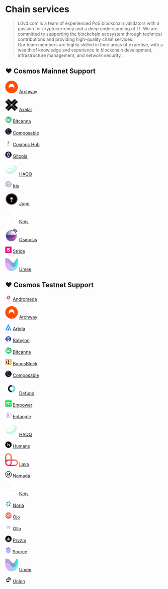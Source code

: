 # Chain services

> L0vd.com is a team of experienced PoS blockchain validators with a passion for cryptocurrency and a deep understanding of IT. We are committed to supporting the blockchain ecosystem through technical contributions and providing high-quality chain services.\
> Our team members are highly skilled in their areas of expertise, with a wealth of knowledge and experience in blockchain development, infrastructure management, and network security.



## :heart: Cosmos Mainnet Support

<img src="https://raw.githubusercontent.com/L0vd/image-content/main/gitbook-logos/archway.svg" alt="" data-size="line"> [Archway](mainnets/archway/)

<img src="https://raw.githubusercontent.com/L0vd/image-content/main/gitbook-logos/axelar.svg" alt="" data-size="line"> [Axelar](mainnets/axelar/)

<img src="https://raw.githubusercontent.com/L0vd/image-content/main/gitbook-logos/bitcanna.png" alt="" data-size="line"> [Bitcanna](mainnets/bitcanna/)

<img src="https://raw.githubusercontent.com/L0vd/image-content/main/gitbook-logos/composable.png" alt="" data-size="line"> [Composable](mainnets/composable/)

<img src="https://raw.githubusercontent.com/L0vd/image-content/main/gitbook-logos/cosmos.png" alt="" data-size="line"> [Cosmos Hub](mainnets/cosmoshub/)

<img src="https://raw.githubusercontent.com/L0vd/image-content/main/gitbook-logos/gitopia.png" alt="" data-size="line"> [Gitopia](mainnets/gitopia/)

<img src="https://raw.githubusercontent.com/L0vd/image-content/main/gitbook-logos/haqq.svg" alt="" data-size="line"> [HAQQ](mainnets/haqq/)

<img src="https://raw.githubusercontent.com/L0vd/image-content/main/gitbook-logos/iris.png" alt="" data-size="line"> [Iris](mainnets/iris/)

<img src="https://raw.githubusercontent.com/L0vd/image-content/main/gitbook-logos/juno.svg" alt="" data-size="line"> [Juno](mainnets/juno/)

<img src="https://raw.githubusercontent.com/L0vd/image-content/main/gitbook-logos/nois.svg" alt="" data-size="line"> [Nois](mainnets/nois/)

<img src="https://raw.githubusercontent.com/L0vd/image-content/main/gitbook-logos/osmosis.svg" alt="" data-size="line"> [Osmosis](mainnets/osmosis/)

<img src="https://raw.githubusercontent.com/L0vd/image-content/main/gitbook-logos/stride.png" alt="" data-size="line"> [Stride](mainnets/stride/)

<img src="https://raw.githubusercontent.com/L0vd/image-content/main/gitbook-logos/umee.svg" alt="" data-size="line"> [Umee](mainnets/umee/)

## :heart: Cosmos Testnet Support

<img src="https://raw.githubusercontent.com/L0vd/image-content/main/gitbook-logos/andromeda.png" alt="" data-size="line"> [Andromeda](testnets/andromeda/)

<img src="https://raw.githubusercontent.com/L0vd/image-content/main/gitbook-logos/archway.svg" alt="" data-size="line"> [Archway](testnets/archway/)

<img src="https://raw.githubusercontent.com/L0vd/image-content/main/gitbook-logos/artela.png" alt="" width="20" height="20" data-size="line"> [Artela](testnets/artela/)

<img src="https://raw.githubusercontent.com/L0vd/image-content/main/gitbook-logos/babylon.png" alt="" data-size="line"> [Babylon](testnets/babylon/)

<img src="https://raw.githubusercontent.com/L0vd/image-content/main/gitbook-logos/bitcanna.png" alt="" data-size="line"> [Bitcanna](mainnets/bitcanna/)

<img src="https://raw.githubusercontent.com/L0vd/image-content/main/gitbook-logos/bonusblock.jpg" alt="" data-size="line"> [BonusBlock](testnets/bonusblock/)

<img src="https://raw.githubusercontent.com/L0vd/image-content/main/gitbook-logos/composable.png" alt="" data-size="line"> [Composable](testnets/composable/)

<img src="https://raw.githubusercontent.com/L0vd/image-content/main/gitbook-logos/defund.svg" alt="" data-size="line"> [Defund](testnets/defund/)

<img src="https://raw.githubusercontent.com/L0vd/image-content/main/gitbook-logos/empower.png" alt="" data-size="line"> [Empower](testnets/empower/)

<img src="https://raw.githubusercontent.com/L0vd/image-content/main/gitbook-logos/entangle.png" alt="" data-size="line"> [Entangle](testnets/entangle/)

<img src="https://raw.githubusercontent.com/L0vd/image-content/main/gitbook-logos/haqq.svg" alt="" data-size="line"> [HAQQ](testnets/haqq/)

<img src="https://raw.githubusercontent.com/L0vd/image-content/main/gitbook-logos/humans.png" alt="" data-size="line"> [Humans](testnets/humans/)

<img src="https://raw.githubusercontent.com/L0vd/image-content/main/gitbook-logos/lava.svg" alt="" data-size="line"> [Lava](testnets/lava/)

<img src="https://raw.githubusercontent.com/L0vd/image-content/main/gitbook-logos/namada.svg" alt="" width="20" height="20" data-size="line"> [Namada](testnets/namada)

<img src="https://raw.githubusercontent.com/L0vd/image-content/main/gitbook-logos/nois.svg" alt="" data-size="line"> [Nois](testnets/nois/)

<img src="https://raw.githubusercontent.com/L0vd/image-content/main/gitbook-logos/noria.png" alt="" data-size="line"> [Noria](testnets/noria/)

<img src="https://raw.githubusercontent.com/L0vd/image-content/main/gitbook-logos/ojo.png" alt="" data-size="line"> [Ojo](testnets/ojo/)

<img src="https://raw.githubusercontent.com/L0vd/image-content/main/gitbook-logos/ollo.png" alt="" data-size="line"> [Ollo](testnets/ollo/)

<img src="https://raw.githubusercontent.com/L0vd/image-content/main/gitbook-logos/pryzm.png" alt="" width="20" height="20" data-size="line"> [Pryzm](testnets/pryzm/)

<img src="https://raw.githubusercontent.com/L0vd/image-content/main/gitbook-logos/source.png" alt="" data-size="line"> [Source](testnets/source/)

<img src="https://raw.githubusercontent.com/L0vd/image-content/main/gitbook-logos/umee.svg" alt="" data-size="line"> [Umee](testnets/umee/)

<img src="https://raw.githubusercontent.com/L0vd/image-content/main/gitbook-logos/union.svg" alt="" width="20" height="20" data-size="line"> [Union](testnets/union/)
